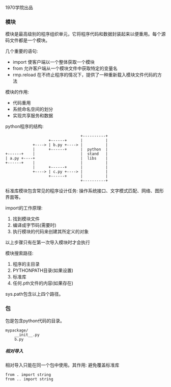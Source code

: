 1970学院出品

### 模块

模块是最高级别的程序组织单元，它将程序代码和数据封装起来以便重用。每个源码文件都是一个模块。

几个重要的语句:

* import 使客户端以一个整体获取一个模块
* from 允许客户端从一个模块文件中获取特定的变量名
* rmp.reload 在不终止程序的情况下，提供了一种重新载入模块文件代码的方法

模块的作用:

* 代码重用
* 系统命名空间的划分
* 实现共享服务和数据

python程序的结构:

```
                                 +----------+
                   +------+      |          |
            +----> | b.py +----> |          |
            |      +------+      |  python  |
+------+    |                    |  stand   |
| a.py +----+                    |  libs    |
+------+    |                    |          |
            |      +------+      |          |
            +----> | c.py +----> |          |
                   +------+      |          |
                                 +----------+

```

标准库模块包含常见的程序设计任务: 操作系统接口、文字模式匹配、网络、图形界面等。

import的工作原理:

1. 找到模块文件
2. 编译成字节码(需要时)
3. 执行模块的代码来创建其所定义的对象

以上步骤只有在第一次导入模块时才会执行

模块搜索路径:

1. 程序的主目录
2. PYTHONPATH目录(如果设置)
3. 标准库
4. 任何.pth文件的内容(如果存在)

sys.path包含以上四个路径。

### 包

包是包含python代码的目录。

```
mypackage/
    __init__.py
    b.py
```

##### 相对导入

相对导入只能在同一个包中使用。其作用: 避免覆盖标准库

```
from . import string
from .. import string
```